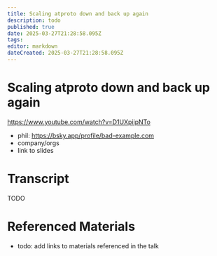 ```yaml
---
title: Scaling atproto down and back up again
description: todo
published: true
date: 2025-03-27T21:28:58.095Z
tags: 
editor: markdown
dateCreated: 2025-03-27T21:28:58.095Z
---
```


# Scaling atproto down and back up again
https://www.youtube.com/watch?v=D1UXpiipNTo
- phil: https://bsky.app/profile/bad-example.com
- company/orgs
- link to slides

# Transcript
TODO

# Referenced Materials
- todo: add links to materials referenced in the talk